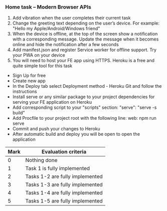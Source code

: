 ### Home task – Modern Browser APIs

1. Add vibration when the user completes their current task
2. Change the greeting text depending on the user’s device. For example: "Hello my
Apple/Android/Windows friend"
3. When the device is offline, at the top of the screen show a notification with a corresponding message. Update the message when it becomes online and hide the notification after a few seconds
4. Add manifest.json and register Service worker for offline support. Try your PWA on your device
5. You will need to host your FE app using HTTPS. Heroku is a free and quite simple tool for this task
* Sign Up for free
* Create new app
* In the Deploy tab select Deployment method - Heroku Git and follow the instructions
* Install serve or any similar package to your project dependencies for serving your FE application on Heroku
* Add corresponding script to your "scripts" section: "serve": "serve -s build"
* Add Procfile to your project root with the following line: web: npm run serve
* Commit and push your changes to Heroku
* After automatic build and deploy you will be open to open the application

 Mark | Evaluation criteria
------------|-------------
0 | Nothing done
1 | Task 1 is fully implemented
2 | Tasks 1-2 are fully implemented
3 | Tasks 1-3 are fully implemented
4 | Tasks 1-4 are fully implemented
5 | Tasks 1-5 are fully implemented
